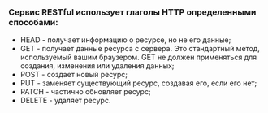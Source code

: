 ### Сервис RESTful использует глаголы HTTP определенными способами:
- HEAD   - получает информацию о ресурсе, но не его данные;
- GET    - получает данные ресурса с сервера. 
           Это стандартный метод, используемый вашим браузером. 
           GET не должен применяться для создания, изменения или удаления данных;
- POST   - создает новый ресурс;
- PUT    - заменяет существующий ресурс, создавая его, если его нет;
- PATCH  - частично обновляет ресурс;
- DELETE - удаляет ресурс. 
